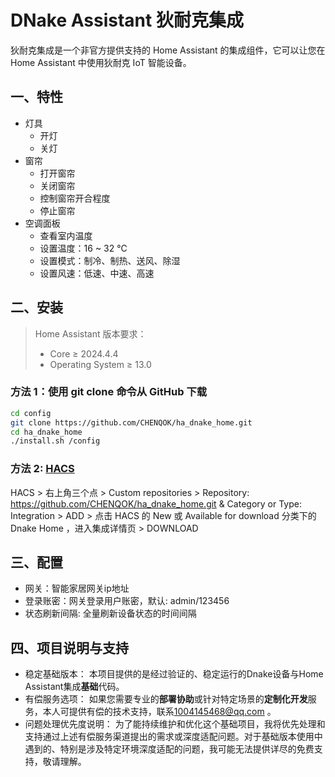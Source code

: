 # DNake Assistant 狄耐克集成

狄耐克集成是一个非官方提供支持的 Home Assistant 的集成组件，它可以让您在 Home Assistant 中使用狄耐克 IoT 智能设备。

## 一、特性
- 灯具
  - 开灯
  - 关灯
- 窗帘
  - 打开窗帘
  - 关闭窗帘
  - 控制窗帘开合程度
  - 停止窗帘
- 空调面板
  - 查看室内温度
  - 设置温度：16 ~ 32 ℃
  - 设置模式：制冷、制热、送风、除湿
  - 设置风速：低速、中速、高速

## 二、安装

> Home Assistant 版本要求：
>
> - Core $\geq$ 2024.4.4
> - Operating System $\geq$ 13.0

### 方法 1：使用 git clone 命令从 GitHub 下载

```bash
cd config
git clone https://github.com/CHENQOK/ha_dnake_home.git
cd ha_dnake_home
./install.sh /config
```

### 方法 2: [HACS](https://hacs.xyz/)

HACS > 右上角三个点 > Custom repositories > Repository: https://github.com/CHENQOK/ha_dnake_home.git & Category or
Type:
Integration > ADD > 点击 HACS 的 New 或 Available for download 分类下的 Dnake Home ，进入集成详情页  > DOWNLOAD

## 三、配置
- 网关：智能家居网关ip地址
- 登录账密：网关登录用户账密，默认: admin/123456
- 状态刷新间隔: 全量刷新设备状态的时间间隔

## 四、项目说明与支持

- 稳定基础版本： 本项目提供的是经过验证的、稳定运行的Dnake设备与Home Assistant集成**基础**代码。
- 有偿服务选项： 如果您需要专业的**部署协助**或针对特定场景的**定制化开发**服务，本人可提供有偿的技术支持，联系[1004145468@qq.com](mailto:1004145468@qq.com) 。
- 问题处理优先度说明： 为了能持续维护和优化这个基础项目，我将优先处理和支持通过上述有偿服务渠道提出的需求或深度适配问题。对于基础版本使用中遇到的、特别是涉及特定环境深度适配的问题，我可能无法提供详尽的免费支持，敬请理解。

